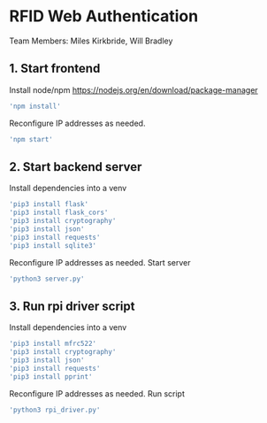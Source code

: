# RFID Web Authentication

Team Members: Miles Kirkbride, Will Bradley

## 1. Start frontend

Install node/npm
https://nodejs.org/en/download/package-manager


```bash
'npm install'
```

Reconfigure IP addresses as needed. 

```bash
'npm start'
```

## 2. Start backend server

Install dependencies into a venv

```bash
'pip3 install flask' 
'pip3 install flask_cors'
'pip3 install cryptography'
'pip3 install json'
'pip3 install requests'
'pip3 install sqlite3'
```

Reconfigure IP addresses as needed. 
Start server

```bash
'python3 server.py'
```


## 3. Run rpi driver script

Install dependencies into a venv

```bash
'pip3 install mfrc522'
'pip3 install cryptography'
'pip3 install json'
'pip3 install requests'
'pip3 install pprint'
```

Reconfigure IP addresses as needed. 
Run script

```bash
'python3 rpi_driver.py'
```

